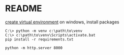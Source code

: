 # README

[create virtual environment](https://docs.python.org/3/library/venv.html) on windows, install packages

```
C:\> python -m venv c:\path\to\venv
C:\> c:\path\to\venv\Scripts\activate.bat
pip install -r requirements.txt
```


```
python -m http.server 8000
```

